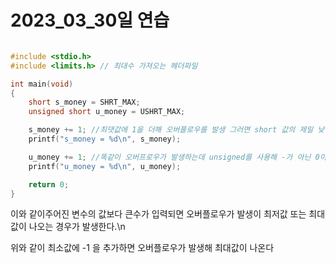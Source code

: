 # 2023_03_30일 연습

```c

#include <stdio.h>
#include <limits.h> // 최대수 가져오는 헤더파일

int main(void)
{
    short s_money = SHRT_MAX;
    unsigned short u_money = USHRT_MAX;

    s_money += 1; //최댓값에 1을 더해 오버플로우를 발생 그러면 short 값의 제일 낮은 수인 -32768 수가 나온다.
    printf("s_money = %d\n", s_money);

    u_money += 1; //똑같이 오버프로우가 발생하는데 unsigned를 사용해 -가 아닌 0이 나온다.
    printf("u_money = %d\n", u_money);

    return 0;
}
```

 이와 같이주어진 변수의 값보다 큰수가 입력되면 오버플로우가 발생이 최저값 또는 최대값이 나오는 경우가 발생한다.\n
 
 위와 같이 최소값에 -1 을 추가하면 오버플로우가 발생해 최대값이 나온다
